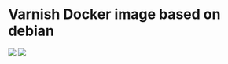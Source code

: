 # Varnish Docker image based on debian

[![](https://images.microbadger.com/badges/version/nvqchau/varnish.svg)](http://microbadger.com/images/nvqchau/varnish)
[![](https://images.microbadger.com/badges/image/nvqchau/varnish.svg)](http://microbadger.com/images/nvqchau/varnish)